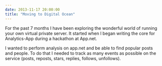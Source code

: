 ```yaml
---
date: 2013-11-17 20:00:00
title: "Moving to Digital Ocean"
---
```


For the past 7 months I have been exploring the wonderful world of running your own virtual private server. It started when I began writing the core for Analytics-App during a hackathon at App.net.

<!--more-->

I wanted to perform analysis on app.net and be able to find popular posts and people. To do that I needed to track as many events as possible on the service (posts, reposts, stars, replies, follows, unfollows).
